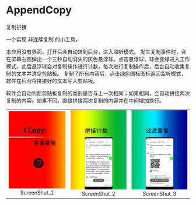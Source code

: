 # AppendCopy
复制拼接

一个实现 非连续复制 的小工具。

本应用没有界面，打开后会自动转到后台，进入监听模式。
发生复制事件时，会在屏幕右侧弹出一个三秒自动消失的灰色悬浮球。点击悬浮球，球会变绿进入工作模式。此后悬浮球会对复制操作进行计数，每次进行复制操作后，后台自动收集复制的文本并清空剪贴板。
复制了所有内容后，点击绿色图标图标返回监听模式，软件在后台将拼接好的文本写入剪贴板。

软件会自动判断剪贴板复制的类别是否与上一次相同；如果相同，会自动拼接两次复制的内容。如果不同，直接拼接两次复制的内容并在中间增加换行。
 <table>
     <tr>
         <td ><center><img src="screen_1.jpg" >ScreenShut_1</center></td>
       <td ><center><img src="screen_2.jpg" >ScreenShut_2</center></td>
            <td ><center><img src="screen_3.jpg" >ScreenShut_3</center></td> 
      </tr>
 </table>
  

